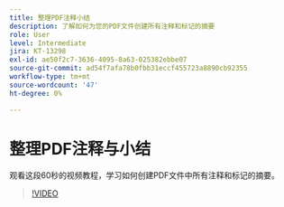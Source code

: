 ```yaml
---
title: 整理PDF注释小结
description: 了解如何为您的PDF文件创建所有注释和标记的摘要
role: User
level: Intermediate
jira: KT-13298
exl-id: ae50f2c7-3636-4095-8a63-025382ebbe07
source-git-commit: ad54f7afa78b0fbb31eccf455723a8890cb92355
workflow-type: tm+mt
source-wordcount: '47'
ht-degree: 0%

---
```


# 整理PDF注释与小结

观看这段60秒的视频教程，学习如何创建PDF文件中所有注释和标记的摘要。

>[!VIDEO](https://video.tv.adobe.com/v/3409907?quality=12&learn=on&hidetitle=true)
